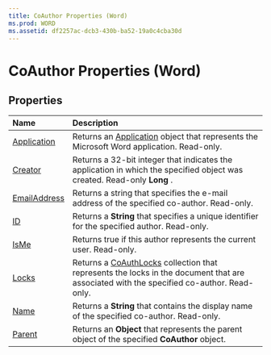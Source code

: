 ```yaml
---
title: CoAuthor Properties (Word)
ms.prod: WORD
ms.assetid: df2257ac-dcb3-430b-ba52-19a0c4cba30d
---
```



# CoAuthor Properties (Word)

## Properties



|**Name**|**Description**|
|:-----|:-----|
|[Application](coauthor-application-property-word.md)|Returns an [Application](application-object-word.md) object that represents the Microsoft Word application. Read-only.|
|[Creator](coauthor-creator-property-word.md)|Returns a 32-bit integer that indicates the application in which the specified object was created. Read-only  **Long** .|
|[EmailAddress](coauthor-emailaddress-property-word.md)|Returns a string that specifies the e-mail address of the specified co-author. Read-only.|
|[ID](coauthor-id-property-word.md)|Returns a  **String** that specifies a unique identifier for the specified author. Read-only.|
|[IsMe](coauthor-isme-property-word.md)|Returns true if this author represents the current user. Read-only. |
|[Locks](coauthor-locks-property-word.md)|Returns a [CoAuthLocks](coauthlocks-object-word.md) collection that represents the locks in the document that are associated with the specified co-author. Read-only.|
|[Name](coauthor-name-property-word.md)|Returns a  **String** that contains the display name of the specified co-author. Read-only.|
|[Parent](coauthor-parent-property-word.md)|Returns an  **Object** that represents the parent object of the specified **CoAuthor** object.|

